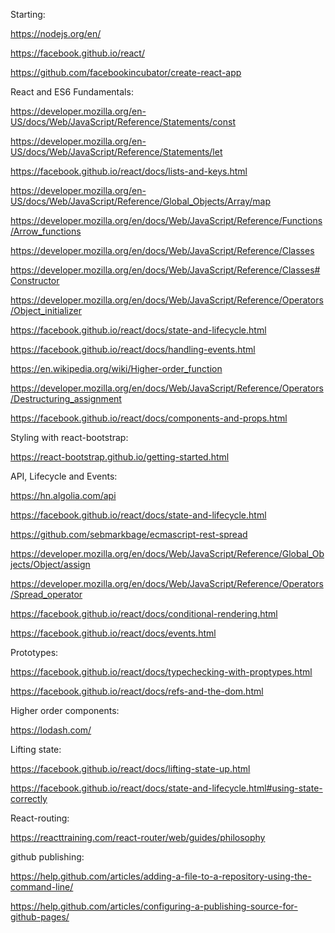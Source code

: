 Starting:

https://nodejs.org/en/

https://facebook.github.io/react/

https://github.com/facebookincubator/create-react-app

React and ES6 Fundamentals:

https://developer.mozilla.org/en-US/docs/Web/JavaScript/Reference/Statements/const

https://developer.mozilla.org/en-US/docs/Web/JavaScript/Reference/Statements/let

https://facebook.github.io/react/docs/lists-and-keys.html

https://developer.mozilla.org/en-US/docs/Web/JavaScript/Reference/Global_Objects/Array/map

https://developer.mozilla.org/en/docs/Web/JavaScript/Reference/Functions/Arrow_functions

https://developer.mozilla.org/en/docs/Web/JavaScript/Reference/Classes

https://developer.mozilla.org/en/docs/Web/JavaScript/Reference/Classes#Constructor

https://developer.mozilla.org/en/docs/Web/JavaScript/Reference/Operators/Object_initializer

https://facebook.github.io/react/docs/state-and-lifecycle.html

https://facebook.github.io/react/docs/handling-events.html

https://en.wikipedia.org/wiki/Higher-order_function

https://developer.mozilla.org/en/docs/Web/JavaScript/Reference/Operators/Destructuring_assignment

https://facebook.github.io/react/docs/components-and-props.html

Styling with react-bootstrap:

https://react-bootstrap.github.io/getting-started.html

API, Lifecycle and Events: 

https://hn.algolia.com/api

https://facebook.github.io/react/docs/state-and-lifecycle.html

https://github.com/sebmarkbage/ecmascript-rest-spread

https://developer.mozilla.org/en/docs/Web/JavaScript/Reference/Global_Objects/Object/assign

https://developer.mozilla.org/en/docs/Web/JavaScript/Reference/Operators/Spread_operator

https://facebook.github.io/react/docs/conditional-rendering.html

https://facebook.github.io/react/docs/events.html

Prototypes:

https://facebook.github.io/react/docs/typechecking-with-proptypes.html

https://facebook.github.io/react/docs/refs-and-the-dom.html

Higher order components:

https://lodash.com/

Lifting state:

https://facebook.github.io/react/docs/lifting-state-up.html

https://facebook.github.io/react/docs/state-and-lifecycle.html#using-state-correctly

React-routing:

https://reacttraining.com/react-router/web/guides/philosophy

github publishing:

https://help.github.com/articles/adding-a-file-to-a-repository-using-the-command-line/

https://help.github.com/articles/configuring-a-publishing-source-for-github-pages/